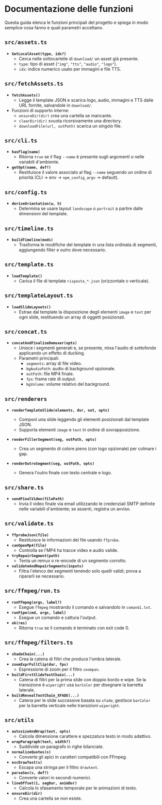 # Documentazione delle funzioni

Questa guida elenca le funzioni principali del progetto e spiega in modo
semplice cosa fanno e quali parametri accettano.

## `src/assets.ts`
- **`GetLocalAsset(type, idx?)`**
  - Cerca nelle sottocartelle di `download/` un asset già presente.
  - `type`: tipo di asset (`"img"`, `"tts"`, `"audio"`, `"logo"`).
  - `idx`: indice numerico usato per immagini e file TTS.

## `src/fetchAssets.ts`
- **`fetchAssets()`**
  - Legge il template JSON e scarica logo, audio, immagini e TTS dalle URL
    fornite, salvandole in `download/`.
- Funzioni di supporto interne:
  - `ensureDir(dir)` crea una cartella se mancante.
  - `clearDir(dir)` svuota ricorsivamente una directory.
  - `downloadFile(url, outPath)` scarica un singolo file.

## `src/cli.ts`
- **`hasFlag(name)`**
  - Ritorna `true` se il flag `--name` è presente sugli argomenti o nelle
    variabili d'ambiente.
- **`getOpt(name, def?)`**
  - Restituisce il valore associato al flag `--name` seguendo un ordine di
    priorità (CLI → env → `npm_config_argv` → default).

## `src/config.ts`
- **`deriveOrientation(w, h)`**
  - Determina se usare layout `landscape` o `portrait` a partire dalle
    dimensioni del template.

## `src/timeline.ts`
- **`buildTimeline(mods)`**
  - Trasforma le modifiche del template in una lista ordinata di segmenti,
    aggiungendo filler e outro dove necessario.

## `src/template.ts`
- **`loadTemplate()`**
  - Carica il file di template `risposta_*.json` (orizzontale o verticale).

## `src/templateLayout.ts`
- **`loadSlideLayouts()`**
  - Estrae dal template la disposizione degli elementi `image` e `text`
    per ogni slide, restituendo un array di oggetti posizionati.

## `src/concat.ts`
- **`concatAndFinalizeDemuxer(opts)`**
  - Unisce i segmenti generati e, se presente, mixa l'audio di sottofondo
    applicando un effetto di ducking.
  - Parametri principali:
    - `segments`: array di file video.
    - `bgAudioPath`: audio di background opzionale.
    - `outPath`: file MP4 finale.
    - `fps`: frame rate di output.
    - `bgVolume`: volume relativo del background.

## `src/renderers`
- **`renderTemplateSlide(elements, dur, out, opts)`**
  - Componi una slide leggendo gli elementi posizionati dal template JSON.
  - Supporta elementi `image` e `text` in ordine di sovrapposizione.

- **`renderFillerSegment(seg, outPath, opts)`**
  - Crea un segmento di colore pieno (con logo opzionale) per colmare i gap.
- **`renderOutroSegment(seg, outPath, opts)`**
  - Genera l'outro finale con testo centrale e logo.

## `src/share.ts`
- **`sendFinalVideo(filePath)`**
  - Invia il video finale via email utilizzando le credenziali SMTP
    definite nelle variabili d'ambiente; se assenti, registra un avviso.

## `src/validate.ts`
- **`ffprobeJson(file)`**
  - Restituisce le informazioni del file usando `ffprobe`.
- **`canOpenMp4(file)`**
  - Controlla se l'MP4 ha tracce video e audio valide.
- **`tryRepairSegment(path)`**
  - Tenta un remux o re-encode di un segmento corrotto.
- **`validateAndRepairSegments(inputs)`**
  - Filtra l'elenco dei segmenti tenendo solo quelli validi; prova a ripararli
    se necessario.

## `src/ffmpeg/run.ts`
- **`runFFmpeg(args, label?)`**
  - Esegue `ffmpeg` mostrando il comando e salvandolo in `comandi.txt`.
- **`runPipe(cmd, args, label)`**
  - Esegue un comando e cattura l'output.
- **`ok(res)`**
  - Ritorna `true` se il comando è terminato con exit code 0.

## `src/ffmpeg/filters.ts`
- **`shadeChain(...)`**
  - Crea la catena di filtri che produce l'ombra laterale.
- **`zoomExprFullClip(dur, fps)`**
  - Espressione di zoom per il filtro `zoompan`.
- **`buildFirstSlideTextChain(...)`**
  - Catena di filtri per la prima slide con doppio bordo e wipe. Se la
    transizione è `wiperight` usa `barColor` per disegnare la barretta laterale.
- **`buildRevealTextChain_XFADE(...)`**
  - Catena per le slide successive basata su `xfade`; gestisce `barColor` per
    la barretta verticale nelle transizioni `wiperight`.


## `src/utils`
- **`autosizeAndWrap(text, opts)`**
  - Calcola dimensione carattere e spezzatura testo in modo adattivo.
- **`wrapParagraph(text, width?)`**
  - Suddivide un paragrafo in righe bilanciate.
- **`normalizeQuotes(s)`**
  - Converte gli apici in caratteri compatibili con FFmpeg.
- **`escDrawText(s)`**
  - Escapa una stringa per il filtro `drawtext`.
- **`parseSec(v, def?)`**
  - Converte valori in secondi numerici.
- **`lineOffset(i, segDur, animDur)`**
  - Calcola lo sfasamento temporale per le animazioni di testo.
- **`ensureDir(dir)`**
  - Crea una cartella se non esiste.


